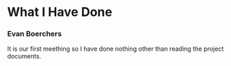 # What I Have Done
### Evan Boerchers
It is our first meething so I have done nothing other than reading the project documents.
